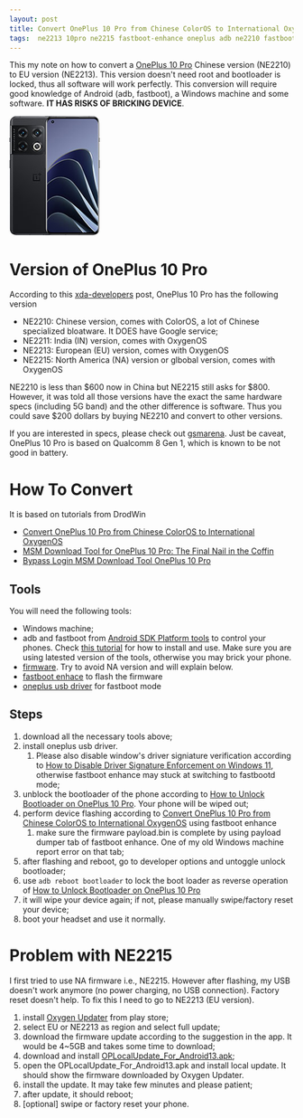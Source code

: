 ```yaml
---
layout: post
title: Convert OnePlus 10 Pro from Chinese ColorOS to International OxygenOS
tags:  ne2213 10pro ne2215 fastboot-enhance oneplus adb ne2210 fastboot ne2211 usb oxygenos coloros
---
```


This my note on how to convert a [OnePlus 10 Pro](https://www.oneplus.com/oneplus-10-pro?sku=5011101944) Chinese version (NE2210) to EU version (NE2213). This version doesn't need root and bootloader is locked, thus all software will work perfectly. This conversion will require good knowledge of Android (adb, fastboot), a Windows machine and some software. **IT HAS RISKS OF BRICKING DEVICE**.

![](https://raw.githubusercontent.com/zhangtemplar/zhangtemplar.github.io/master/uPic/2022_10_18_22_54_45_oneplus-10-pro.jpg)

# Version of OnePlus 10 Pro

According to this [xda-developers](https://forum.xda-developers.com/t/oneplus-10-pro-global-rom-india-eu.4424973/page-12) post, OnePlus 10 Pro has the following version

- NE2210: Chinese version, comes with ColorOS, a lot of Chinese specialized bloatware. It DOES have Google service;
- NE2211: India (IN) version, comes with OxygenOS
- NE2213: European (EU) version, comes with OxygenOS
- NE2215: North America (NA) version or glbobal version, comes with OxygenOS

NE2210 is less than \$600 now in China but NE2215 still asks for \$800. However, it was told all those versions have the exact the same hardware specs (including 5G band) and the other difference is software. Thus you could save $200 dollars by buying NE2210 and convert to other versions.

If you are interested in specs, please check out [gsmarena](https://www.gsmarena.com/oneplus_10_pro-11234.php). Just be caveat, OnePlus 10 Pro is based on Qualcomm 8 Gen 1, which is known to be not good in battery.

# How To Convert

It is based on tutorials from DrodWin

- [Convert OnePlus 10 Pro from Chinese ColorOS to International OxygenOS](https://www.droidwin.com/convert-oneplus-10-pro-from-chinese-coloros-to-international-oxygenos/)
- [MSM Download Tool for OnePlus 10 Pro: The Final Nail in the Coffin](https://www.droidwin.com/msm-download-tool-for-oneplus-10-pro-the-final-nail-in-the-coffin/#STEP_3_Boot_OnePlus_10_Pro_to_EDL_Mode)
- [Bypass Login MSM Download Tool OnePlus 10 Pro](https://www.droidwin.com/bypass-login-msm-download-tool-oneplus-10-pro/)

## Tools

You will need the following tools:

- Windows machine;
- adb and fastboot from [Android SDK Platform tools](https://dl.google.com/android/repository/platform-tools-latest-windows.zip) to control your phones. Check [this tutorial](https://www.xda-developers.com/install-adb-windows-macos-linux/) for how to install and use. Make sure you are using latested version of the tools, otherwise you may brick your phone.
- [firmware](https://www.droidwin.com/oneplus-10-pro-download-fastboot-rom-and-stock-firmware). Try to avoid NA version and will explain below.
- [fastboot enhace](https://github.com/libxzr/FastbootEnhance/releases/download/v1.3.0/Release.zip) to flash the firmware
- [oneplus usb driver](https://oneplusdriver.com/oneplus-10) for fastboot mode

## Steps

1. download all the necessary tools above;
2. install oneplus usb driver. 
   1. Please also disable window's driver signiature verification according to [How to Disable Driver Signature Enforcement on Windows 11](https://www.isunshare.com/windows-11/how-to-disable-driver-signature-enforcement-on-windows-11.html#way3), otherwise fastboot enhance may stuck at switching to fastbootd mode;
3. unblock the bootloader of the phone according to [How to Unlock Bootloader on OnePlus 10 Pro](https://www.droidwin.com/how-to-unlock-bootloader-on-oneplus-10-pro/). Your phone will be wiped out;
4. perform device flashing according to [Convert OnePlus 10 Pro from Chinese ColorOS to International OxygenOS](https://www.droidwin.com/convert-oneplus-10-pro-from-chinese-coloros-to-international-oxygenos) using fastboot enhance
   1. make sure the firmware payload.bin is complete by using payload dumper tab of fastboot enhance. One of my old Windows machine report error on that tab;
5. after flashing and reboot, go to developer options and untoggle unlock bootloader;
6. use `adb reboot bootloader` to lock the boot loader as reverse operation of [How to Unlock Bootloader on OnePlus 10 Pro](https://www.droidwin.com/how-to-unlock-bootloader-on-oneplus-10-pro/)
7. it will wipe your device again; if not, please manually swipe/factory reset your device;
8. boot your headset and use it normally.

# Problem with NE2215

I first tried to use NA firmware i.e., NE2215. However after flashing, my USB doesn't work anymore (no power charging, no USB connection). Factory reset doesn't help. To fix this I need to go to NE2213 (EU version).

1. install [Oxygen Updater](https://play.google.com/store/apps/details?id=com.arjanvlek.oxygenupdater&hl=en_US&gl=US) from play store;
2. select EU or NE2213 as region and select full update;
3. download the firmware update according to the suggestion in the app. It would be 4~5GB and takes some time to download;
4. download and install [OPLocalUpdate_For_Android13.apk](https://oxygenos.oneplus.net/OPLocalUpdate_For_Android13.apk);
5. open the OPLocalUpdate_For_Android13.apk and install local update. It should show the firmware downloaded by Oxygen Updater.
6. install the update. It may take few minutes and please patient;
7. after update, it should reboot;
8. [optional] swipe or factory reset your phone.

